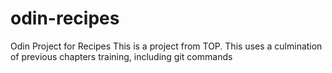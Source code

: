 # odin-recipes
Odin Project for Recipes 
This is a project from TOP. This uses a culmination of previous chapters training, including git commands 